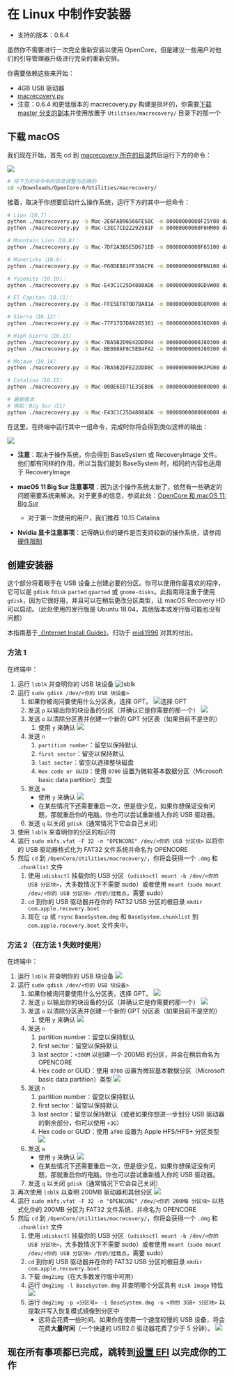 # 在 Linux 中制作安装器

* 支持的版本：0.6.4

虽然你不需要进行一次完全重新安装以使用 OpenCore，但是建议一些用户对他们的引导管理器升级进行完全的重新安排。

你需要依赖这些来开始：

* 4GB USB 驱动器
* [macrecovery.py](https://github.com/acidanthera/OpenCorePkg/releases)
* 注意：0.6.4 和更低版本的 macrecovery.py 构建是损坏的，你需要[下载 master 分支的副本](https://github.com/acidanthera/OpenCorePkg/archive/master.zip)并使用放置于 `Utilities/macrecovery/` 目录下的那一个

## 下载 macOS

我们现在开始，首先 cd 到 [macrecovery 所在的目录](https://github.com/acidanthera/OpenCorePkg/releases)然后运行下方的命令：

![](../images/installer-guide/legacy-mac-install-md/macrecovery.png)

```sh
# 将下方的命令中的目录调整为正确的
cd ~/Downloads/OpenCore-0/Utilities/macrecovery/
```

接着，取决于你想要启动什么操作系统，运行下方的其中一组命令：

```sh
# Lion（10.7）：
python ./macrecovery.py -b Mac-2E6FAB96566FE58C -m 00000000000F25Y00 download
python ./macrecovery.py -b Mac-C3EC7CD22292981F -m 00000000000F0HM00 download

# Mountain Lion（10.8）：
python ./macrecovery.py -b Mac-7DF2A3B5E5D671ED -m 00000000000F65100 download

# Mavericks（10.9）：
python ./macrecovery.py -b Mac-F60DEB81FF30ACF6 -m 00000000000FNN100 download

# Yosemite（10.10）：
python ./macrecovery.py -b Mac-E43C1C25D4880AD6 -m 00000000000GDVW00 download

# El Capitan（10.11）：
python ./macrecovery.py -b Mac-FFE5EF870D7BA81A -m 00000000000GQRX00 download

# Sierra（10.12）：
python ./macrecovery.py -b Mac-77F17D7DA9285301 -m 00000000000J0DX00 download

# High Sierra（10.13）
python ./macrecovery.py -b Mac-7BA5B2D9E42DDD94 -m 00000000000J80300 download
python ./macrecovery.py -b Mac-BE088AF8C5EB4FA2 -m 00000000000J80300 download

# Mojave（10.14）
python ./macrecovery.py -b Mac-7BA5B2DFE22DDD8C -m 00000000000KXPG00 download

# Catalina（10.15）
python ./macrecovery.py -b Mac-00BE6ED71E35EB86 -m 00000000000000000 download

# 最新版本
# 例如：Big Sur（11）
python ./macrecovery.py -b Mac-E43C1C25D4880AD6 -m 00000000000000000 download
```

在这里，在终端中运行其中一组命令，完成时你将会得到类似这样的输出：

![](../images/installer-guide/legacy-mac-install-md/download-done.png)

* **注意**：取决于操作系统，你会得到 BaseSystem 或 RecoveryImage 文件。他们都有同样的作用，所以当我们提到 BaseSystem 时，相同的内容也适用于 RecoveryImage

* **macOS 11 Big Sur 注意事项**：因为这个操作系统太新了，依然有一些确定的问题需要系统来解决。对于更多的信息，参阅此处：[OpenCore 和 macOS 11: Big Sur](../extras/big-sur/README.md)
  * 对于第一次使用的用户，我们推荐 10.15 Catalina
* **Nvidia 显卡注意事项**：记得确认你的硬件是否支持较新的操作系统，请参阅[硬件限制](../macos-limits.md)

## 创建安装器

这个部分将着眼于在 USB 设备上创建必要的分区。你可以使用你最喜欢的程序，它可以是 `gdisk` `fdisk` `parted` `gparted` 或 `gnome-disks`。此指南将注重于使用 `gdisk`，因为它很好用，并且可以在稍后更改分区类型，让 macOS Recovery HD 可以启动。（此处使用的发行版是 Ubuntu 18.04，其他版本或发行版可能也没有问题）

本指南基于[《Internet Install Guide》](https://midi1996.github.io/hackintosh-internet-install-gitbook/)，归功于 [midi1996](https://github.com/midi1996) 对其的付出。

### 方法 1

在终端中：

1. 运行 `lsblk` 并查明你的 USB 块设备
  ![lsblk](../images/installer-guide/linux-install-md/unknown-5.png)
2. 运行 `sudo gdisk /dev/<你的 USB 块设备>`
   1. 如果你被询问要使用什么分区表，选择 GPT。
      ![选择 GPT](../images/installer-guide/linux-install-md/unknown-6.png)
   2. 发送 `p` 以输出你的块设备的分区（并确认它是你需要的那一个）
      ![](../images/installer-guide/linux-install-md/unknown-13.png)
   3. 发送 `o` 以清除分区表并创建一个新的 GPT 分区表（如果目前不是空的）
      1. 使用 `y` 来确认
         ![](../images/installer-guide/linux-install-md/unknown-8.png)
   4. 发送 `n`
      1. `partition number`：留空以保持默认
      2. `first sector`：留空以保持默认
      3. `last sector`：留空以选择整块磁盘
      4. `Hex code or GUID`：使用 `0700` 设置为微软基本数据分区（Microsoft basic data partition）类型
   5. 发送 `w`
      * 使用 `y` 来确认
      ![](../images/installer-guide/linux-install-md/unknown-9.png)
      * 在某些情况下还需要重启一次，但是很少见，如果你想保证没有问题，那就重启你的电脑。你也可以尝试重新插入你的 USB 驱动器。
   6. 发送 `q` 以关闭 `gdisk`（通常情况下它会自己关闭）
3. 使用 `lsblk` 来查明你的分区的标识符
4. 运行 `sudo mkfs.vfat -F 32 -n "OPENCORE" /dev/<你的 USB 分区块>` 以将你的 USB 驱动器格式化为 FAT32 文件系统并命名为 OPENCORE
5. 然后 `cd` 到 `/OpenCore/Utilities/macrecovery/`，你将会获得一个 `.dmg` 和 `.chunklist` 文件
   1. 使用 `udisksctl` 挂载你的 USB 分区（`udisksctl mount -b /dev/<你的 USB 分区块>`，大多数情况下不需要 sudo）或者使用 `mount`（`sudo mount /dev/<你的 USB 分区块> /你的/挂载点`，需要 sudo）
   2. `cd` 到你的 USB 驱动器并在你的 FAT32 USB 分区的根目录 `mkdir com.apple.recovery.boot`
   3. 现在 `cp` 或 `rsync` `BaseSystem.dmg` 和 `BaseSystem.chunklist` 到 `com.apple.recovery.boot` 文件夹中。

### 方法 2（在方法 1 失败时使用）

在终端中：

1. 运行 `lsblk` 并查明你的 USB 块设备
   ![](../images/installer-guide/linux-install-md/unknown-11.png)
2. 运行 `sudo gdisk /dev/<你的 USB 块设备>`
   1. 如果你被询问要使用什么分区表，选择 GPT。
      ![](../images/installer-guide/linux-install-md/unknown-12.png)
   2. 发送 `p` 以输出你的块设备的分区（并确认它是你需要的那一个）
      ![](../images/installer-guide/linux-install-md/unknown-13.png)
   3. 发送 `o` 以清除分区表并创建一个新的 GPT 分区表（如果目前不是空的）
      1. 使用 `y` 来确认
         ![](../images/installer-guide/linux-install-md/unknown-14.png)
   4. 发送 `n`
      1. partition number：留空以保持默认
      2. first sector：留空以保持默认
      3. last sector：`+200M` 以创建一个 200MB 的分区，并会在稍后命名为 OPENCORE
      4. Hex code or GUID：使用 `0700` 设置为微软基本数据分区（Microsoft basic data partition）类型
      ![](../images/installer-guide/linux-install-md/unknown-15.png)
   5. 发送 `n`
      1. partition number：留空以保持默认
      2. first sector：留空以保持默认
      3. last sector：留空以保持默认（或者如果你想进一步划分 USB 驱动器的剩余部分，你可以使用 `+3G`）
      4. Hex code or GUID：使用 `af00` 设置为 Apple HFS/HFS+ 分区类型
      ![](../images/installer-guide/linux-install-md/unknown-16.png)
   6. 发送 `w`
      * 使用 `y` 来确认
      ![](../images/installer-guide/linux-install-md/unknown-17.png)
      * 在某些情况下还需要重启一次，但是很少见，如果你想保证没有问题，那就重启你的电脑。你也可以尝试重新插入你的 USB 驱动器。
   7. 发送 `q` 以关闭 `gdisk`（通常情况下它会自己关闭）
3. 再次使用 `lsblk` 以查明 200MB 驱动器和其他分区
   ![](../images/installer-guide/linux-install-md/unknown-18.png)
4. 运行 `sudo mkfs.vfat -F 32 -n "OPENCORE" /dev/<你的 200MB 分区块>` 以格式化你的 200MB 分区为 FAT32 文件系统，并命名为 OPENCORE
5. 然后 `cd` 到 `/OpenCore/Utilities/macrecovery/`，你将会获得一个 `.dmg` 和 `.chunklist` 文件
   1. 使用 `udisksctl` 挂载你的 USB 分区（`udisksctl mount -b /dev/<你的 USB 分区块>`，大多数情况下不需要 sudo）或者使用 `mount`（`sudo mount /dev/<你的 USB 分区块> /你的/挂载点`，需要 sudo）
   2. `cd` 到你的 USB 驱动器并在你的 FAT32 USB 分区的根目录 `mkdir com.apple.recovery.boot`
   3. 下载 `dmg2img`（在大多数发行版中可用）
   4. 运行 `dmg2img -l BaseSystem.dmg` 并查明哪个分区具有 `disk image` 特性
      ![](../images/installer-guide/linux-install-md/unknown-20.png)
   5. 运行 `dmg2img -p <分区号> -i BaseSystem.dmg -o <你的 3GB+ 分区块>` 以提取并写入恢复模式镜像到分区中
      * 这将会花费一些时间。如果你在使用一个速度较慢的 USB 设备，将会花费**大量时间**（一个快速的 USB2.0 驱动器花费了少于 5 分钟）。
      ![](../images/installer-guide/linux-install-md/unknown-21.png)

## 现在所有事项都已完成，跳转到[设置 EFI](./opencore-efi.md) 以完成你的工作
